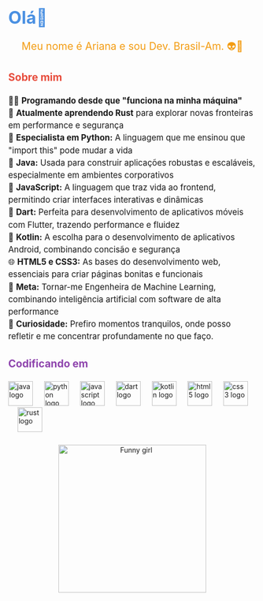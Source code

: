 <h1 align="left" style="font-size: 2.5em; color: #4A90E2;">Olá👋</h1>

###

<p align="center" style="font-size: 1.5em; color: #F39C12;">Meu nome é Ariana e sou Dev. Brasil-Am. 👽🌻</p>

###

<h2 align="left" style="color: #E74C3C;">Sobre mim</h2>

###

<p align="left" style="font-size: 1.2em; line-height: 1.5;">
    👩‍💻 <strong>Programando desde que "funciona na minha máquina"</strong> <br>
    🚀 <strong>Atualmente aprendendo Rust</strong> para explorar novas fronteiras em performance e segurança <br>
    🐍 <strong>Especialista em Python:</strong> A linguagem que me ensinou que "import this" pode mudar a vida <br>
    🌟 <strong>Java:</strong> Usada para construir aplicações robustas e escaláveis, especialmente em ambientes corporativos <br>
    🎨 <strong>JavaScript:</strong> A linguagem que traz vida ao frontend, permitindo criar interfaces interativas e dinâmicas <br>
    🦄 <strong>Dart:</strong> Perfeita para desenvolvimento de aplicativos móveis com Flutter, trazendo performance e fluidez <br>
    📱 <strong>Kotlin:</strong> A escolha para o desenvolvimento de aplicativos Android, combinando concisão e segurança <br>
    🌐 <strong>HTML5 e CSS3:</strong> As bases do desenvolvimento web, essenciais para criar páginas bonitas e funcionais <br>
    🎯 <strong>Meta:</strong> Tornar-me Engenheira de Machine Learning, combinando inteligência artificial com software de alta performance <br>
    🎲 <strong>Curiosidade:</strong> Prefiro momentos tranquilos, onde posso refletir e me concentrar profundamente no que faço.
</p>

###

<h2 align="left" style="color: #8E44AD;">Codificando em</h2>

###

<div align="left">
  <img src="https://cdn.jsdelivr.net/gh/devicons/devicon/icons/java/java-original.svg" height="50" alt="java logo" />
  <img width="15" />
  <img src="https://cdn.simpleicons.org/python/3776AB" height="50" alt="python logo" />
  <img width="15" />
  <img src="https://cdn.simpleicons.org/javascript/F7DF1E" height="50" alt="javascript logo" />
  <img width="15" />
  <img src="https://cdn.simpleicons.org/dart/0175C2" height="50" alt="dart logo" />
  <img width="15" />
  <img src="https://cdn.simpleicons.org/kotlin/7F52FF" height="50" alt="kotlin logo" />
  <img width="15" />
  <img src="https://cdn.simpleicons.org/html5/E34F26" height="50" alt="html5 logo" />
  <img width="15" />
  <img src="https://cdn.jsdelivr.net/gh/devicons/devicon/icons/css3/css3-original.svg" height="50" alt="css3 logo" />
  <img width="15" />
  <img src="https://cdn.simpleicons.org/rust/000000" height="50" alt="rust logo" />
</div>

###

<div align="center" style="margin-top: 20px;">
    <img src="https://media.giphy.com/media/JIXvnuhy6N0rC/giphy.gif" alt="Funny girl" width="300" />
</div>
